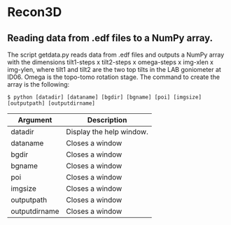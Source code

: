 # Recon3D

## Reading data from .edf files to a NumPy array.

The script getdata.py reads data from .edf files and outputs a NumPy array with the dimensions tilt1-steps x tilt2-steps x omega-steps x img-xlen x img-ylen, where tilt1 and tilt2 are the two top tilts in the LAB goniometer at ID06. Omega is the topo-tomo rotation stage. The command to create the array is the following:

```
$ python [datadir] [dataname] [bgdir] [bgname] [poi] [imgsize] [outputpath] [outputdirname]
```



| Argument | Description          |
| ------------- | ----------- |
| datadir      | Display the help window.|
| dataname     | Closes a window     |
| bgdir     | Closes a window     |
| bgname     | Closes a window     |
| poi     | Closes a window     |
| imgsize     | Closes a window     |
| outputpath     | Closes a window     |
| outputdirname     | Closes a window     |
